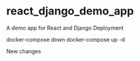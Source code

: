 # react_django_demo_app
A demo app for React and Django Deployment

docker-compose down
docker-compose up -d


New changes 
